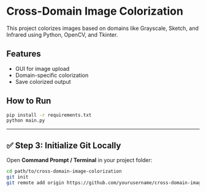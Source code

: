 # Cross-Domain Image Colorization
This project colorizes images based on domains like Grayscale, Sketch, and Infrared using Python, OpenCV, and Tkinter.

## Features
- GUI for image upload
- Domain-specific colorization
- Save colorized output

## How to Run
```bash
pip install -r requirements.txt
python main.py
```
---

## ✅ **Step 3: Initialize Git Locally**
Open **Command Prompt / Terminal** in your project folder:
```bash
cd path/to/cross-domain-image-colorization
git init
git remote add origin https://github.com/yourusername/cross-domain-image-colorization.git
```
